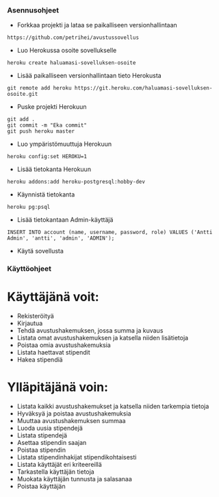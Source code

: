 ### Asennusohjeet

* Forkkaa projekti ja lataa se paikalliseen versionhallintaan
```
https://github.com/petrihei/avustussovellus
```
* Luo Herokussa osoite sovellukselle
```
heroku create haluamasi-sovelluksen-osoite
```
* Lisää paikalliseen versionhallintaan tieto Herokusta
```
git remote add heroku https://git.heroku.com/haluamasi-sovelluksen-osoite.git
```
* Puske projekti Herokuun
```
git add .
git commit -m "Eka commit"
git push heroku master
```
* Luo ympäristömuuttuja Herokuun
```
heroku config:set HEROKU=1
```
* Lisää tietokanta Herokuun
```
heroku addons:add heroku-postgresql:hobby-dev
```
* Käynnistä tietokanta
```
heroku pg:psql
```
* Lisää tietokantaan Admin-käyttäjä
```
INSERT INTO account (name, username, password, role) VALUES ('Antti Admin', 'antti', 'admin', 'ADMIN');
```
* Käytä sovellusta


### Käyttöohjeet

# Käyttäjänä voit:

* Rekisteröityä
* Kirjautua
* Tehdä avustushakemuksen, jossa summa ja kuvaus
* Listata omat avustushakemuksen ja katsella niiden lisätietoja
* Poistaa omia avustushakemuksia
* Listata haettavat stipendit
* Hakea stipendiä

# Ylläpitäjänä voin:

* Listata kaikki avustushakemukset ja katsella niiden tarkempia tietoja
* Hyväksyä ja poistaa avustushakemuksia
* Muuttaa avustushakemuksen summaa
* Luoda uusia stipendejä
* Listata stipendejä
* Asettaa stipendin saajan
* Poistaa stipendin
* Listata stipendinhakijat stipendikohtaisesti
* Listata käyttäjät eri kriteereillä
* Tarkastella käyttäjän tietoja
* Muokata käyttäjän tunnusta ja salasanaa
* Poistaa käyttäjän